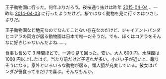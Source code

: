 王子動物園に行った。何年ぶりだろう。夜桜通り抜けは昨年 [2015-04-04][] 、一昨年 [2014-04-03][] に行ったようだけど。桜ではなく動物を見に行くのはひさしぶりだ。

王子動物園など地元なのでなんてことない存在なのだけど、ジャイアントパンダとコアラの両方が居る動物園は日本で唯一だそうだ。でも、ぼくはコアラをそんなに好きじゃないんだよね……。

食事も含めて 3 時間ほどで、一通り見て回った。安い。大人 600 円。水族館は 1000 円以上したはず。当たり前だけど子連れが多い。小さい子が近いと、蹴りそうになる。意外といろいろな動物が居る。類人猿が充実している。彼女はパンダが笹食ってるだけで喜ぶ。そんなもんか。

[2014-04-03]: http://blog.bouzuya.net/2014/04/03/
[2015-04-04]: http://blog.bouzuya.net/2015/04/04/
